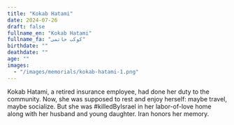 ```yaml
---
title: "Kokab Hatami"
date: 2024-07-26
draft: false
fullname_en: "Kokab Hatami"
fullname_fa: "کوکب حاتمی"
birthdate: ""
deathdate: ""
age: ""
images:
  - "/images/memorials/kokab-hatami-1.png"
---
```


Kokab Hatami, a retired insurance employee, had done her duty to the community. Now, she was supposed to rest and enjoy herself: maybe travel, maybe socialize. But she was #killedByIsrael in her labor-of-love home along with her husband and young daughter. Iran honors her memory.